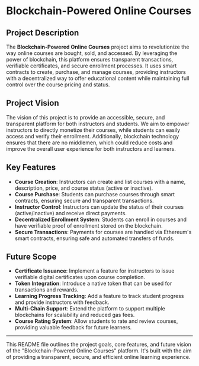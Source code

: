 # Blockchain-Powered Online Courses

## Project Description
The **Blockchain-Powered Online Courses** project aims to revolutionize the way online courses are bought, sold, and accessed. By leveraging the power of blockchain, this platform ensures transparent transactions, verifiable certificates, and secure enrollment processes. It uses smart contracts to create, purchase, and manage courses, providing instructors with a decentralized way to offer educational content while maintaining full control over the course pricing and status.

## Project Vision
The vision of this project is to provide an accessible, secure, and transparent platform for both instructors and students. We aim to empower instructors to directly monetize their courses, while students can easily access and verify their enrollment. Additionally, blockchain technology ensures that there are no middlemen, which could reduce costs and improve the overall user experience for both instructors and learners.

## Key Features
- **Course Creation**: Instructors can create and list courses with a name, description, price, and course status (active or inactive).
- **Course Purchase**: Students can purchase courses through smart contracts, ensuring secure and transparent transactions.
- **Instructor Control**: Instructors can update the status of their courses (active/inactive) and receive direct payments.
- **Decentralized Enrollment System**: Students can enroll in courses and have verifiable proof of enrollment stored on the blockchain.
- **Secure Transactions**: Payments for courses are handled via Ethereum's smart contracts, ensuring safe and automated transfers of funds.

## Future Scope
- **Certificate Issuance**: Implement a feature for instructors to issue verifiable digital certificates upon course completion.
- **Token Integration**: Introduce a native token that can be used for transactions and rewards.
- **Learning Progress Tracking**: Add a feature to track student progress and provide instructors with feedback.
- **Multi-Chain Support**: Extend the platform to support multiple blockchains for scalability and reduced gas fees.
- **Course Rating System**: Allow students to rate and review courses, providing valuable feedback for future learners.

---
This README file outlines the project goals, core features, and future vision of the "Blockchain-Powered Online Courses" platform. It's built with the aim of providing a transparent, secure, and efficient online learning experience.

